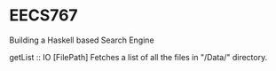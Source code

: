 # EECS767
Building a Haskell based Search Engine

getList :: IO [FilePath]
Fetches a list of all the files in "/Data/" directory.
